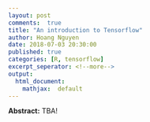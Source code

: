 ```yaml
---
layout: post
comments:  true
title: "An introduction to Tensorflow"
author: Hoang Nguyen
date: 2018-07-03 20:30:00
published: true
categories: [R, tensorflow]
excerpt_seperator: <!--more-->
output:
  html_document:
    mathjax:  default
---
```


**Abstract:** TBA! 
